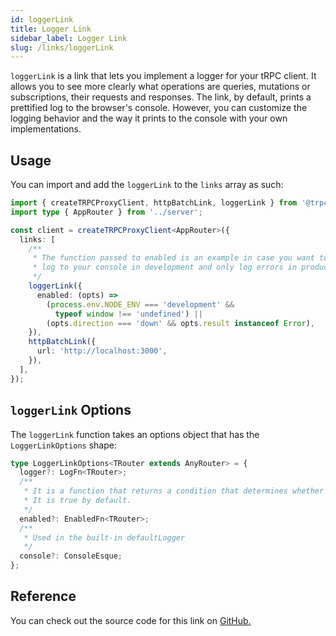 ```yaml
---
id: loggerLink
title: Logger Link
sidebar_label: Logger Link
slug: /links/loggerLink
---
```


`loggerLink` is a link that lets you implement a logger for your tRPC client. It allows you to see more clearly what operations are queries, mutations or subscriptions, their requests and responses. The link, by default, prints a prettified log to the browser's console. However, you can customize the logging behavior and the way it prints to the console with your own implementations.

## Usage

You can import and add the `loggerLink` to the `links` array as such:

```ts title="client/index.ts"
import { createTRPCProxyClient, httpBatchLink, loggerLink } from '@trpc/client';
import type { AppRouter } from '../server';

const client = createTRPCProxyClient<AppRouter>({
  links: [
    /**
     * The function passed to enabled is an example in case you want to the link to
     * log to your console in development and only log errors in production
     */
    loggerLink({
      enabled: (opts) =>
        (process.env.NODE_ENV === 'development' &&
          typeof window !== 'undefined') ||
        (opts.direction === 'down' && opts.result instanceof Error),
    }),
    httpBatchLink({
      url: 'http://localhost:3000',
    }),
  ],
});
```

## `loggerLink` Options

The `loggerLink` function takes an options object that has the `LoggerLinkOptions` shape:

```ts
type LoggerLinkOptions<TRouter extends AnyRouter> = {
  logger?: LogFn<TRouter>;
  /**
   * It is a function that returns a condition that determines whether to enable the logger.
   * It is true by default.
   */
  enabled?: EnabledFn<TRouter>;
  /**
   * Used in the built-in defaultLogger
   */
  console?: ConsoleEsque;
};
```

## Reference

You can check out the source code for this link on [GitHub.](https://github.com/trpc/trpc/blob/main/packages/client/src/links/loggerLink.ts)
